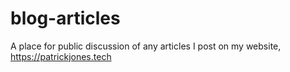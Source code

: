 # blog-articles
A place for public discussion of any articles I post on my website, https://patrickjones.tech
